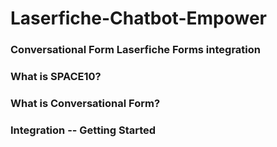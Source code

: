 # Laserfiche-Chatbot-Empower

### Conversational Form Laserfiche Forms integration

### What is SPACE10?

### What is Conversational Form?

### Integration -- Getting Started
